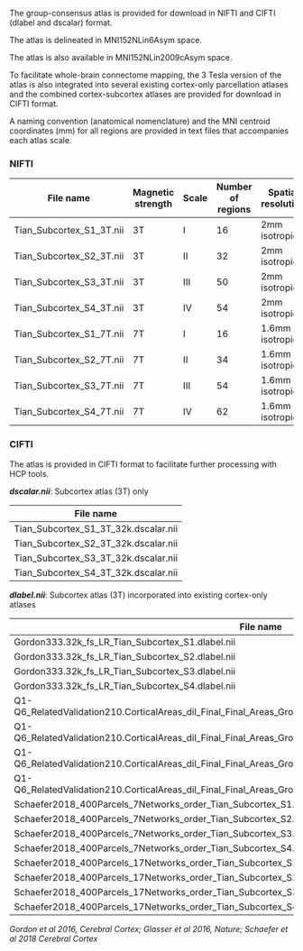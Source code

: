 The group-consensus atlas is provided for download in NIFTI and CIFTI (dlabel and dscalar) format. 

The atlas is delineated in MNI152NLin6Asym space.

The atlas is also available in MNI152NLin2009cAsym space.

To facilitate whole-brain connectome mapping, the 3 Tesla version of the atlas is also integrated into several existing cortex-only parcellation atlases and the combined cortex-subcortex atlases are provided for download in CIFTI format. 

A naming convention (anatomical nomenclature) and the MNI centroid coordinates (mm) for all regions are provided in text files that accompanies each atlas scale.

### NIFTI

| File name| Magnetic strength | Scale | Number of regions | Spatial resolution|
| ----------------- | ----- | ----------------- | --------- | ------------------ |
| Tian_Subcortex_S1_3T.nii | 3T | I | 16 | 2mm isotropic |
| Tian_Subcortex_S2_3T.nii | 3T | II | 32 | 2mm isotropic |
| Tian_Subcortex_S3_3T.nii | 3T | III | 50 | 2mm isotropic |
| Tian_Subcortex_S4_3T.nii | 3T | IV | 54 | 2mm isotropic |
| Tian_Subcortex_S1_7T.nii | 7T | I | 16 | 1.6mm isotropic |
| Tian_Subcortex_S2_7T.nii | 7T | II | 34 | 1.6mm isotropic |
| Tian_Subcortex_S3_7T.nii | 7T | III | 54 | 1.6mm isotropic |
| Tian_Subcortex_S4_7T.nii | 7T | IV | 62 | 1.6mm isotropic |



### CIFTI
The atlas is provided in CIFTI format to facilitate further processing with HCP tools.  

***dscalar.nii***: Subcortex atlas (3T) only

| File name | 
| ----------------- |
|Tian_Subcortex_S1_3T_32k.dscalar.nii |
|Tian_Subcortex_S2_3T_32k.dscalar.nii |
|Tian_Subcortex_S3_3T_32k.dscalar.nii |
|Tian_Subcortex_S4_3T_32k.dscalar.nii |

***dlabel.nii***: Subcortex atlas (3T) incorporated into existing cortex-only atlases 

| File name | 
| ----------------- |
| Gordon333.32k_fs_LR_Tian_Subcortex_S1.dlabel.nii | 
| Gordon333.32k_fs_LR_Tian_Subcortex_S2.dlabel.nii | 
| Gordon333.32k_fs_LR_Tian_Subcortex_S3.dlabel.nii | 
| Gordon333.32k_fs_LR_Tian_Subcortex_S4.dlabel.nii | 
| Q1-Q6_RelatedValidation210.CorticalAreas_dil_Final_Final_Areas_Group_Colors.32k_fs_LR_Tian_Subcortex_S1.dlabel.nii | 
| Q1-Q6_RelatedValidation210.CorticalAreas_dil_Final_Final_Areas_Group_Colors.32k_fs_LR_Tian_Subcortex_S2.dlabel.nii |  
| Q1-Q6_RelatedValidation210.CorticalAreas_dil_Final_Final_Areas_Group_Colors.32k_fs_LR_Tian_Subcortex_S3.dlabel.nii | 
| Q1-Q6_RelatedValidation210.CorticalAreas_dil_Final_Final_Areas_Group_Colors.32k_fs_LR_Tian_Subcortex_S4.dlabel.nii | 
| Schaefer2018_400Parcels_7Networks_order_Tian_Subcortex_S1.dlabel.nii|
| Schaefer2018_400Parcels_7Networks_order_Tian_Subcortex_S2.dlabel.nii|
| Schaefer2018_400Parcels_7Networks_order_Tian_Subcortex_S3.dlabel.nii|
| Schaefer2018_400Parcels_7Networks_order_Tian_Subcortex_S4.dlabel.nii|
| Schaefer2018_400Parcels_17Networks_order_Tian_Subcortex_S1.dlabel.nii|
| Schaefer2018_400Parcels_17Networks_order_Tian_Subcortex_S2.dlabel.nii|
| Schaefer2018_400Parcels_17Networks_order_Tian_Subcortex_S3.dlabel.nii|
| Schaefer2018_400Parcels_17Networks_order_Tian_Subcortex_S4.dlabel.nii|

*Gordon et al 2016, Cerebral Cortex; Glasser et al 2016, Nature; Schaefer et al 2018 Cerebral Cortex*
